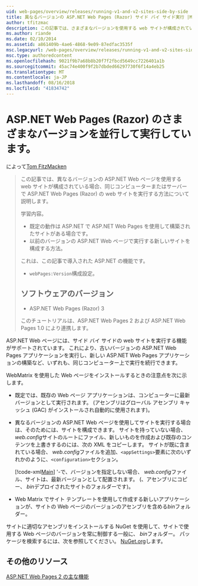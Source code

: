 ```yaml
---
uid: web-pages/overview/releases/running-v1-and-v2-sites-side-by-side
title: 異なるバージョンの ASP.NET Web Pages (Razor) サイド バイ サイド実行 |Microsoft Docs
author: tfitzmac
description: この記事では、さまざまなバージョンを使用する web サイトが構成されている場合、同じコンピューターまたはサーバーで ASP.NET Web Pages (Razor) の web サイトを実行する方法について説明しています.
ms.author: riande
ms.date: 02/10/2014
ms.assetid: a861409b-4ae6-4868-9e09-87edfac3535f
msc.legacyurl: /web-pages/overview/releases/running-v1-and-v2-sites-side-by-side
msc.type: authoredcontent
ms.openlocfilehash: 9021f9b7a68b8b20f7f2fbcd5649cc7226401a1b
ms.sourcegitcommit: 45ac74e400f9f2b7dbded66297730f6f14a4eb25
ms.translationtype: MT
ms.contentlocale: ja-JP
ms.lasthandoff: 08/16/2018
ms.locfileid: "41834742"
---
```

<a name="running-different-versions-of-aspnet-web-pages-razor-side-by-side"></a>ASP.NET Web Pages (Razor) のさまざまなバージョンを並行して実行しています。
====================
によって[Tom FitzMacken](https://github.com/tfitzmac)

> この記事では、異なるバージョンの ASP.NET Web ページを使用する web サイトが構成されている場合、同じコンピューターまたはサーバーで ASP.NET Web Pages (Razor) の web サイトを実行する方法について説明します。
> 
> 学習内容。
> 
> - 既定の動作は ASP.NET で ASP.NET Web Pages を使用して構築されたサイトがある場合です。
> - 以前のバージョンの ASP.NET Web ページで実行する新しいサイトを構成する方法。
>   
> 
> これは、この記事で導入された ASP.NET の機能です。
> 
> - `webPages:Version`構成設定。
>   
> 
> ## <a name="software-versions"></a>ソフトウェアのバージョン
> 
> 
> - ASP.NET Web Pages (Razor) 3
>   
> 
> このチュートリアルは、ASP.NET Web Pages 2 および ASP.NET Web Pages 1.0 により連携します。


ASP.NET Web ページには、サイド バイ サイドの web サイトを実行する機能がサポートされています。 これにより、古いバージョンの ASP.NET Web Pages アプリケーションを実行し、新しい ASP.NET Web Pages アプリケーションの構築など、いずれも、同じコンピューター上で実行を続行できます。

WebMatrix を使用した Web ページをインストールするときの注意点を次に示します。

- 既定では、既存の Web ページ アプリケーションは、コンピューターに最新バージョンとして実行されます。 (アセンブリはグローバル アセンブリ キャッシュ (GAC) がインストールされ自動的に使用されます)。
- 異なるバージョンの ASP.NET Web ページを使用してサイトを実行する場合は、そのためには、サイトを構成できます。 サイトを持っていない場合、 *web.config*サイトのルートにファイル、新しいものを作成および既存のコンテンツを上書きするのには、次の XML をコピーします。 サイトが既に含まれている場合、 *web.config*ファイルを追加、`<appSettings>`要素に次のいずれかのように、`<configuration>`セクション。

    [!code-xml[Main](running-v1-and-v2-sites-side-by-side/samples/sample1.xml)]
  '-で、バージョンを指定しない場合、 *web.config*ファイル、サイトは、最新バージョンとして配置されます。 (、アセンブリにコピー、 *bin*デプロイされたサイトのフォルダーです)。
- Web Matrix でサイト テンプレートを使用して作成する新しいアプリケーションが、サイトの Web ページのバージョンのアセンブリを含める*bin*フォルダー。

サイトに適切なアセンブリをインストールする NuGet を使用して、サイトで使用する Web ページのバージョンを常に制御する一般に、 *bin*フォルダー。 パッケージを検索するには、次を参照してください。 [NuGet.org](http://NuGet.org)します。

## <a name="additional-resources"></a>その他のリソース

[ASP.NET Web Pages 2 の主な機能](top-features-in-web-pages-2.md)
